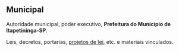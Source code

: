 ## Municipal

Autoridade municipal, poder executivo, **Prefeitura do Município de Itapetininga-SP**.

Leis, decretos, portarias, [projetos de lei](prjLei), etc. e materiais vinculados.



